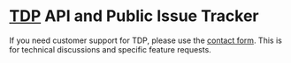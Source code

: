 [TDP](http://tdp.me) API and Public Issue Tracker
===

If you need customer support for TDP, please use the [contact
form](http://tdp.me/contact). This is for technical discussions and specific
feature requests.


